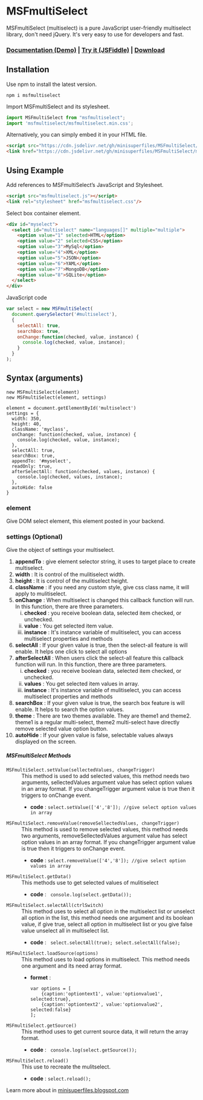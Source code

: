 # MSFmultiSelect
MSFmultiSelect (multiselect) is a pure JavaScript user-friendly multiselect library, don't need jQuery. It's very easy to use for developers and fast.
### [Documentation (Demo)](https://minisuperfiles.blogspot.com/p/documentation.html?project=msfmultiselect) | [Try it (JSFiddle)](https://jsfiddle.net/minisuperfiles/r0L2yusd/) | [Download](https://github.com/minisuperfiles/MSFmultiSelect/archive/2.3.zip)
## Installation
Use npm to install the latest version.
```
npm i msfmultiselect
```
Import MSFmultiSelect and its stylesheet.
```javascript
import MSFmultiSelect from "msfmultiselect";
import 'msfmultiselect/msfmultiselect.min.css';
```
Alternatively, you can simply embed it in your HTML file.
```html
<script src="https://cdn.jsdelivr.net/gh/minisuperfiles/MSFmultiSelect/msfmultiselect.min.js"></script>
<link href="https://cdn.jsdelivr.net/gh/minisuperfiles/MSFmultiSelect/msfmultiselect.min.css" rel="stylesheet"/>
```
## Using Example
Add references to MSFmultiSelect’s JavaScript and Stylesheet.
```html
<script src="msfmultiselect.js"></script>
<link rel="stylesheet" href="msfmultiselect.css"/>
```
Select box container element.
```html
<div id="myselect">
  <select id="multiselect" name="languages[]" multiple="multiple">
    <option value="1" selected>HTML</option>
    <option value="2" selected>CSS</option>
    <option value="3">MySql</option>
    <option value="4">XML</option>
    <option value="5">JSON</option>
    <option value="6">YAML</option>
    <option value="7">MongoDB</option>
    <option value="8">SQLite</option>
  </select>
</div>
```
JavaScript code
```javascript
var select = new MSFmultiSelect(
  document.querySelector('#multiselect'),
  {
    selectAll: true,
    searchBox: true,
    onChange:function(checked, value, instance) {
      console.log(checked, value, instance);
    }
  }
);
```
## Syntax (arguments)
```
new MSFmultiSelect(element)
new MSFmultiSelect(element, settings)

element = document.getElementById('multiselect')
settings = {
  width: 350,
  height: 40,
  className: 'myclass',
  onChange: function(checked, value, instance) {
    console.log(checked, value, instance);
  },
  selectAll: true,
  searchBox: true,
  appendTo: '#myselect',
  readOnly: true,
  afterSelectAll: function(checked, values, instance) {
    console.log(checked, values, instance);
  },
  autoHide: false
}
```
### element
Give DOM select element, this element posted in your backend.
### settings (Optional)
Give the object of settings your multiselect.
<ol type="1"><li><b>appendTo</b> : give element selector string, it uses to target place to create multiselect.</li>
<li><b>width</b> : It is control of the mulitiselect width.</li>
  <li><b>height</b> :  It is control of the mulitiselect height.</li>
  <li><b>className</b> : if you need any custom style, give css class name, it will apply to mulitiselect.</li>
  <li><b>onChange</b> : When multiselect is changed this callback function will run. In this function, there are three parameters.<ol type="i"><li><b>checked</b> : you receive boolean data, selected item checked, or unchecked.</li>
  <li><b>value</b> : You get selected item value.</li>
  <li><b>instance</b> : It's instance variable of mulitiselect, you can access multiselect properties and methods</li></ol></li>
  <li><b>selectAll</b> : If your given value is true, then the select-all feature is will enable. It helps one click to select all options</li>
  <li><b>afterSelectAll</b> : When users click the select-all feature this callback function will run. In this function, there are three parameters.<ol type="i"><li><b>checked</b> : you receive boolean data, selected item checked, or unchecked.</li>
  <li><b>values</b> : You get selected item values in array.</li>
  <li><b>instance</b> : It's instance variable of mulitiselect, you can access multiselect properties and methods</li></ol></li>
  <li><b>searchBox</b> : If your given value is true, the search box feature is will enable. It helps to search the option values.</li>
  <li><b>theme</b> : There are two themes available. They are theme1 and theme2. theme1 is a regular multi-select, theme2 multi-select have directly remove selected value option button.</li>
  <li><b>autoHide</b> : If your given value is false, selectable values always displayed on the screen.</li></ol>
<h5>MSFmultiSelect Methods</h5><dl>
  <dt><code>MSFmultiSelect.setValue(sellectedValues, changeTrigger)</code></dt>
<dd>This method is used to add selected values, this method needs two arguments, sellectedValues argument value has select option values in an array format. If you changeTrigger argument value is true then it triggers to onChange event.<ul>
<li><b>code</b> : <code>select.setValue(['4','8']); //give select option values in array</code></li></ul></dd>
<dt><code>MSFmultiSelect.removeValue(removeSellectedValues, changeTrigger)</code></dt>
  <dd>This method is used to remove selected values, this method needs two arguments, removeSellectedValues argument value has select option values in an array format. If you changeTrigger argument value is true then it triggers to onChange event.<ul>
<li><b>code</b> : <code>select.removeValue(['4','8']); //give select option values in array</code></li></dd>
<dt><code>MSFmultiSelect.getData()</code></dt>
  <dd>This methods use to get selected values of mulitiselect<ul>
<li><b>code</b> : <code> console.log(select.getData());</code></li></ul></dd>
<dt><code>MSFmultiSelect.selectAll(ctrlSwitch)</code></dt>
  <dd>This method uses to select all option in the multiselect list or unselect all option in the list, this method needs one argument and its boolean value, if give true, select all option in multiselect list or you give false value unselect all in multiselect list.<ul>
<li><b>code</b> : <code> select.selectAll(true); select.selectAll(false);</code></li></ul></dd>
  <dt><code>MSFmultiSelect.loadSource(options)</code></dt>
  <dd>This method uses to load options in multiselect. This method needs one argument and its need array format.<ul>
<li><b>formet</b> : 
<pre><code>var options = [
    {caption:'optiontext1', value:'optionvalue1', selected:true},
    {caption:'optiontext2', value:'optionvalue2', selected:false}
];</code></pre>
</li>
</ul></dd><dt><code>MSFmultiSelect.getSource()</code></dt>
<dd>This method uses to get current source data, it will return the array format.<ul>
<li><b>code</b> : <code> console.log(select.getSource());</code></li></ul></dd><dt><code>MSFmultiSelect.reload()</code></dt><dd>This use to recreate the mulitselect.<ul>
<li><b>code</b> : <code>select.reload();</code></li></ul></dd></dl>


Learn more about in [minisuperfiles.blogspot.com](https://minisuperfiles.blogspot.com)
